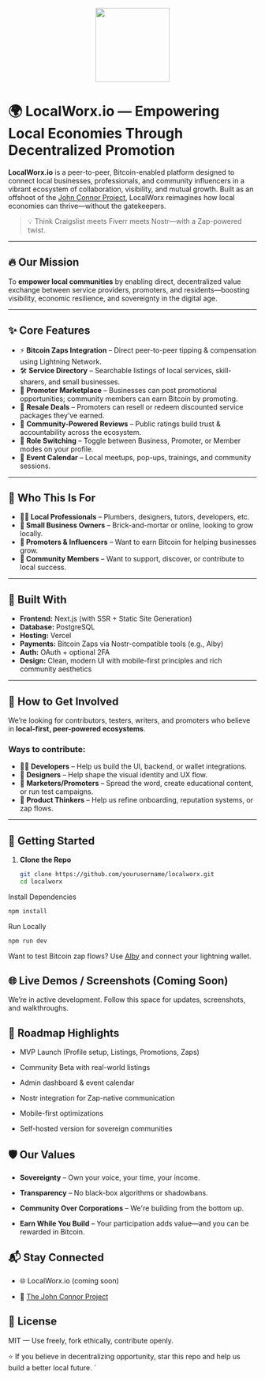 <p align="center">
   <img  width="150" height="auto" src="https://github.com/user-attachments/assets/623f6cfa-9cd0-4feb-a219-ebe593a58d3c" />
</p>

# 🌍 LocalWorx.io — Empowering Local Economies Through Decentralized Promotion

**LocalWorx.io** is a peer-to-peer, Bitcoin-enabled platform designed to connect local businesses, professionals, and community influencers in a vibrant ecosystem of collaboration, visibility, and mutual growth. Built as an offshoot of the [John Connor Project](https://johnconnorproject.org), LocalWorx reimagines how local economies can thrive—without the gatekeepers.

> 💡 Think Craigslist meets Fiverr meets Nostr—with a Zap-powered twist.

---

## 🔥 Our Mission

To **empower local communities** by enabling direct, decentralized value exchange between service providers, promoters, and residents—boosting visibility, economic resilience, and sovereignty in the digital age.

---

## ✨ Core Features

- ⚡ **Bitcoin Zaps Integration** – Direct peer-to-peer tipping & compensation using Lightning Network.
- 🛠️ **Service Directory** – Searchable listings of local services, skill-sharers, and small businesses.
- 📢 **Promoter Marketplace** – Businesses can post promotional opportunities; community members can earn Bitcoin by promoting.
- 🔁 **Resale Deals** – Promoters can resell or redeem discounted service packages they’ve earned.
- 🧠 **Community-Powered Reviews** – Public ratings build trust & accountability across the ecosystem.
- 🔄 **Role Switching** – Toggle between Business, Promoter, or Member modes on your profile.
- 📍 **Event Calendar** – Local meetups, pop-ups, trainings, and community sessions.

---

## 👥 Who This Is For

- **🧑‍🔧 Local Professionals** – Plumbers, designers, tutors, developers, etc.
- **🏪 Small Business Owners** – Brick-and-mortar or online, looking to grow locally.
- **📣 Promoters & Influencers** – Want to earn Bitcoin for helping businesses grow.
- **🤝 Community Members** – Want to support, discover, or contribute to local success.

---

## 🧱 Built With

- **Frontend:** Next.js (with SSR + Static Site Generation)
- **Database:** PostgreSQL
- **Hosting:** Vercel
- **Payments:** Bitcoin Zaps via Nostr-compatible tools (e.g., Alby)
- **Auth:** OAuth + optional 2FA
- **Design:** Clean, modern UI with mobile-first principles and rich community aesthetics

---

## 🤝 How to Get Involved

We’re looking for contributors, testers, writers, and promoters who believe in **local-first, peer-powered ecosystems**.

### Ways to contribute:

- 👨‍💻 **Developers** – Help us build the UI, backend, or wallet integrations.
- 🎨 **Designers** – Help shape the visual identity and UX flow.
- 📢 **Marketers/Promoters** – Spread the word, create educational content, or run test campaigns.
- 🧠 **Product Thinkers** – Help us refine onboarding, reputation systems, or zap flows.

---

## 🚀 Getting Started

1. **Clone the Repo**
   ```bash
   git clone https://github.com/yourusername/localworx.git
   cd localworx
   ```

Install Dependencies

```bash
npm install
```

Run Locally

```bash
npm run dev
```

Want to test Bitcoin zap flows? Use [Alby](https://getalby.com) and connect your lightning wallet.

## 🌐 Live Demos / Screenshots (Coming Soon)

We’re in active development. Follow this space for updates, screenshots, and walkthroughs.

## 🧭 Roadmap Highlights

- MVP Launch (Profile setup, Listings, Promotions, Zaps)

- Community Beta with real-world listings

- Admin dashboard & event calendar

- Nostr integration for Zap-native communication

- Mobile-first optimizations

- Self-hosted version for sovereign communities

## 🛡️ Our Values

- **Sovereignty** – Own your voice, your time, your income.

- **Transparency** – No black-box algorithms or shadowbans.

- **Community Over Corporations** – We're building from the bottom up.

- **Earn While You Build** – Your participation adds value—and you can be rewarded in Bitcoin.

## 📬 Stay Connected

- 🌐 LocalWorx.io (coming soon)

- 🧠 [The John Connor Project](https://johnconnorproject.org)

<!-- 🐦 Twitter: @RenaissanceTech

📧 Contact: info@localworx.io
-->

## 📄 License

MIT — Use freely, fork ethically, contribute openly.

⭐ If you believe in decentralizing opportunity, star this repo and help us build a better local future.
`
